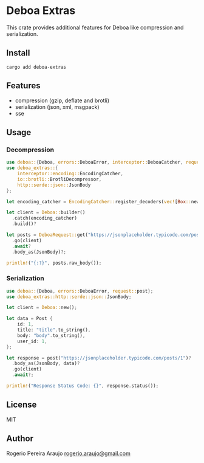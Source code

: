 # Deboa Extras

This crate provides additional features for Deboa like compression and serialization.

## Install

`cargo add deboa-extras`

## Features

- compression (gzip, deflate and brotli)
- serialization (json, xml, msgpack)
- sse

## Usage

### Decompression

```rust
use deboa::{Deboa, errors::DeboaError, interceptor::DeboaCatcher, request::DeboaRequest};
use deboa_extras::{
    interceptor::encoding::EncodingCatcher,
    io::brotli::BrotliDecompressor,
    http::serde::json::JsonBody
};

let encoding_catcher = EncodingCatcher::register_decoders(vec![Box::new(BrotliDecompressor)]);

let client = Deboa::builder()
  .catch(encoding_catcher)
  .build()?

let posts = DeboaRequest::get("https://jsonplaceholder.typicode.com/posts/1")?
  .go(client)
  .await?
  .body_as(JsonBody)?;

println!("{:?}", posts.raw_body());
```

### Serialization

```rust
use deboa::{Deboa, errors::DeboaError, request::post};
use deboa_extras::http::serde::json::JsonBody;

let client = Deboa::new();

let data = Post {
    id: 1,
    title: "title".to_string(),
    body: "body".to_string(),
    user_id: 1,
};

let response = post("https://jsonplaceholder.typicode.com/posts/1")?
  .body_as(JsonBody, data)?
  .go(client)
  .await?;

println!("Response Status Code: {}", response.status());
```

## License

MIT

## Author

Rogerio Pereira Araujo <rogerio.araujo@gmail.com>
